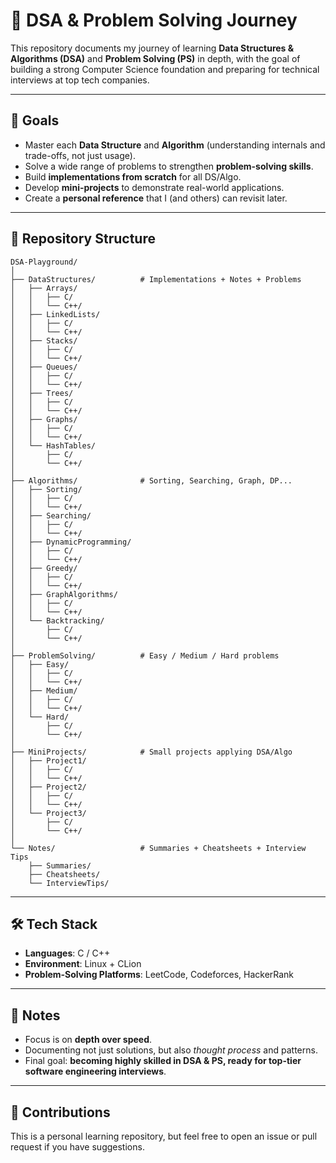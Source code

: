 # 🚀 DSA & Problem Solving Journey

This repository documents my journey of learning **Data Structures & Algorithms (DSA)** and **Problem Solving (PS)** in depth, with the goal of building a strong Computer Science foundation and preparing for technical interviews at top tech companies.

---

## 🎯 Goals
- Master each **Data Structure** and **Algorithm** (understanding internals and trade-offs, not just usage).
- Solve a wide range of problems to strengthen **problem-solving skills**.
- Build **implementations from scratch** for all DS/Algo.
- Develop **mini-projects** to demonstrate real-world applications.
- Create a **personal reference** that I (and others) can revisit later.

---

## 📂 Repository Structure
```
DSA-Playground/
│
├── DataStructures/          # Implementations + Notes + Problems
│   ├── Arrays/
│   │   ├── C/
│   │   └── C++/
│   ├── LinkedLists/
│   │   ├── C/
│   │   └── C++/
│   ├── Stacks/
│   │   ├── C/
│   │   └── C++/
│   ├── Queues/
│   │   ├── C/
│   │   └── C++/
│   ├── Trees/
│   │   ├── C/
│   │   └── C++/
│   ├── Graphs/
│   │   ├── C/
│   │   └── C++/
│   └── HashTables/
│       ├── C/
│       └── C++/
│
├── Algorithms/              # Sorting, Searching, Graph, DP...
│   ├── Sorting/
│   │   ├── C/
│   │   └── C++/
│   ├── Searching/
│   │   ├── C/
│   │   └── C++/
│   ├── DynamicProgramming/
│   │   ├── C/
│   │   └── C++/
│   ├── Greedy/
│   │   ├── C/
│   │   └── C++/
│   ├── GraphAlgorithms/
│   │   ├── C/
│   │   └── C++/
│   └── Backtracking/
│       ├── C/
│       └── C++/
│
├── ProblemSolving/          # Easy / Medium / Hard problems
│   ├── Easy/
│   │   ├── C/
│   │   └── C++/
│   ├── Medium/
│   │   ├── C/
│   │   └── C++/
│   └── Hard/
│       ├── C/
│       └── C++/
│
├── MiniProjects/            # Small projects applying DSA/Algo
│   ├── Project1/
│   │   ├── C/
│   │   └── C++/
│   ├── Project2/
│   │   ├── C/
│   │   └── C++/
│   └── Project3/
│       ├── C/
│       └── C++/
│
└── Notes/                   # Summaries + Cheatsheets + Interview Tips
    ├── Summaries/
    ├── Cheatsheets/
    └── InterviewTips/

```

---

## 🛠️ Tech Stack
- **Languages**: C / C++
- **Environment**: Linux + CLion
- **Problem-Solving Platforms**: LeetCode, Codeforces, HackerRank



---

## 🌱 Notes
- Focus is on **depth over speed**.
- Documenting not just solutions, but also *thought process* and patterns.
- Final goal: **becoming highly skilled in DSA & PS, ready for top-tier software engineering interviews**.

---

## 🤝 Contributions
This is a personal learning repository, but feel free to open an issue or pull request if you have suggestions.

